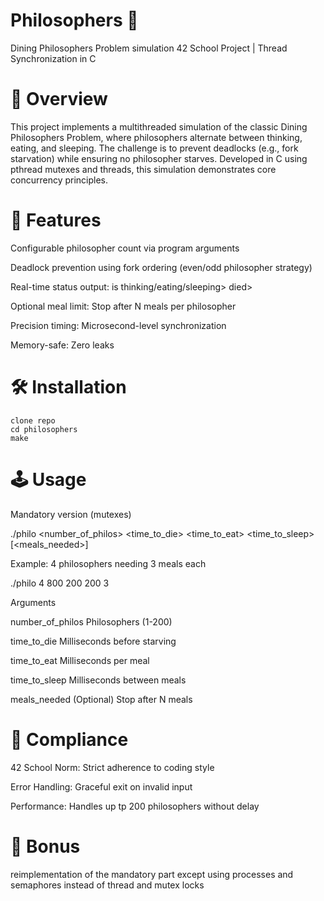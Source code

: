 # Philosophers 🍝
Dining Philosophers Problem simulation
42 School Project | Thread Synchronization in C

# 📖 Overview
This project implements a multithreaded simulation of the classic Dining Philosophers Problem, where philosophers alternate between thinking, eating, and sleeping. The challenge is to prevent deadlocks (e.g., fork starvation) while ensuring no philosopher starves. Developed in C using pthread mutexes and threads, this simulation demonstrates core concurrency principles.

# 🎯 Features
Configurable philosopher count via program arguments

Deadlock prevention using fork ordering (even/odd philosopher strategy)

Real-time status output:
<timestamp> <id> is thinking/eating/sleeping>
<timestamp> <id> died>

Optional meal limit: Stop after N meals per philosopher

Precision timing: Microsecond-level synchronization

Memory-safe: Zero leaks

# 🛠️ Installation
	clone repo 
 	cd philosophers  
	make

# 🕹️ Usage
Mandatory version (mutexes)  

./philo <number_of_philos> <time_to_die> <time_to_eat> <time_to_sleep> [<meals_needed>]

Example: 4 philosophers needing 3 meals each  

./philo 4 800 200 200 3

Arguments

number_of_philos	Philosophers (1-200)

time_to_die	Milliseconds before starving

time_to_eat	Milliseconds per meal

time_to_sleep	Milliseconds between meals

meals_needed	(Optional) Stop after N meals

# 📜 Compliance

42 School Norm: Strict adherence to coding style

Error Handling: Graceful exit on invalid input

Performance: Handles up tp 200 philosophers without delay

# 🚀 Bonus

reimplementation of the mandatory part except using processes and semaphores instead of thread and mutex locks
